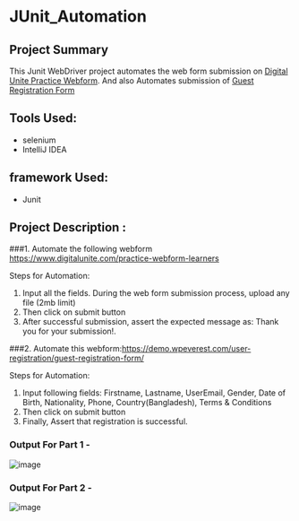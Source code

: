 # JUnit_Automation

## Project Summary 
  This Junit WebDriver project automates the web form submission on [Digital Unite Practice Webform](https://www.digitalunite.com/practice-webform-learners). 
  And also Automates submission of [Guest Registration Form](https://demo.wpeverest.com/user-registration/guest-registration-form/)

## Tools Used:
* selenium
*  IntelliJ IDEA

## framework Used:
* Junit

## Project Description :

###1. 
Automate the following webform
https://www.digitalunite.com/practice-webform-learners


Steps for Automation:
1. Input all the fields. During the web form submission process, upload any file (2mb limit)
2. Then click on submit button
3. After successful submission, assert the expected message as: Thank you for your submission!.


###2.
 Automate this webform:https://demo.wpeverest.com/user-registration/guest-registration-form/

Steps for Automation:
1. Input following fields: Firstname, Lastname, UserEmail, Gender, Date of Birth, Nationality, Phone, Country(Bangladesh), Terms & Conditions
2. Then click on submit button
3. Finally, Assert that registration is successful.

### Output For Part 1 -
![image](https://github.com/user-attachments/assets/29568a74-7dd3-4025-b2a2-1629ef0da929)

### Output For Part 2 -
![image](https://github.com/user-attachments/assets/d2c8f3df-6617-40a0-aeee-5deeca61f230)




